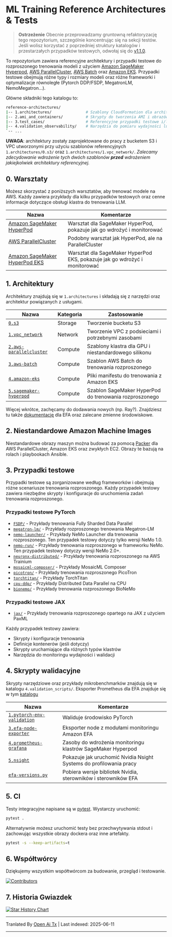 # ML Training Reference Architectures & Tests <!-- omit from toc -->

> **Ostrzeżenie**
> Obecnie przeprowadzamy gruntowną refaktoryzację tego repozytorium, szczególnie koncentrując się na sekcji testów. Jeśli wolisz korzystać z poprzedniej struktury katalogów i przestarzałych przypadków testowych, odwołaj się do [v1.1.0](https://github.com/aws-samples/awsome-distributed-training/releases/tag/v1.1.0).


To repozytorium zawiera referencyjne architektury i przypadki testowe do rozproszonego trenowania modeli z użyciem [Amazon SageMaker Hyperpod](https://docs.aws.amazon.com/sagemaker/latest/dg/sagemaker-hyperpod.html), [AWS ParallelCluster](https://docs.aws.amazon.com/parallelcluster/latest/ug/what-is-aws-parallelcluster.html), [AWS Batch](https://docs.aws.amazon.com/batch/latest/userguide/what-is-batch.html) oraz [Amazon EKS](https://docs.aws.amazon.com/eks/latest/userguide/getting-started-console.html). Przypadki testowe obejmują różne typy i rozmiary modeli oraz różne frameworki i optymalizacje równoległe (Pytorch DDP/FSDP, MegatronLM, NemoMegatron...).

Główne składniki tego katalogu to:

```bash
reference-architectures/
|-- 1.architectures/               # Szablony CloudFormation dla architektur referencyjnych
|-- 2.ami_and_containers/          # Skrypty do tworzenia AMI i obrazów kontenerów
|-- 3.test_cases/                  # Referencyjne przypadki testowe i/lub skrypty benchmarkowe
|-- 4.validation_observability/    # Narzędzia do pomiaru wydajności lub rozwiązywania problemów
`-- ...
```

**UWAGA**: architektury zostały zaprojektowane do pracy z bucketem S3 i VPC utworzonymi przy użyciu szablonów referencyjnych `1.architectures/0.s3/` oraz `1.architectures/1.vpc_network/`. _Zalecamy zdecydowanie wdrożenie tych dwóch szablonów **przed** wdrożeniem jakiejkolwiek architektury referencyjnej._

## 0. Warsztaty

Możesz skorzystać z poniższych warsztatów, aby trenować modele na AWS. Każdy zawiera przykłady dla kilku przypadków testowych oraz cenne informacje dotyczące obsługi klastra do trenowania LLM.

| Nazwa                                                                           | Komentarze
| ------------------------------------------------------------------------------ | ------------------------------------------------------------------- |
| [Amazon SageMaker HyperPod](https://catalog.workshops.aws/sagemaker-hyperpod/en-US)   | Warsztat dla SageMaker HyperPod, pokazuje jak go wdrożyć i monitorować |
| [AWS ParallelCluster](https://catalog.workshops.aws/ml-on-aws-parallelcluster) | Podobny warsztat jak HyperPod, ale na ParallelCluster                |
| [Amazon SageMaker HyperPod EKS](https://catalog.workshops.aws/sagemaker-hyperpod-eks)   | Warsztat dla SageMaker HyperPod EKS, pokazuje jak go wdrożyć i monitorować |

## 1. Architektury

Architektury znajdują się w `1.architectures` i składają się z narzędzi oraz architektur powiązanych z usługami.

| Nazwa                                                               | Kategoria | Zastosowanie                                         |
| ------------------------------------------------------------------ | -------- | --------------------------------------------------- |
| [`0.s3`](https://raw.githubusercontent.com/aws-samples/awsome-distributed-training/main/1.architectures/0.s3)                                   | Storage  | Tworzenie bucketu S3                                 |
| [`1.vpc_network`](https://raw.githubusercontent.com/aws-samples/awsome-distributed-training/main/1.architectures/1.vpc_network)                 | Network  | Tworzenie VPC z podsieciami i potrzebnymi zasobami  |
| [`2.aws-parallelcluster`](https://raw.githubusercontent.com/aws-samples/awsome-distributed-training/main/1.architectures/2.aws-parallelcluster) | Compute  | Szablony klastra dla GPU i niestandardowego silikonu |
| [`3.aws-batch`](https://raw.githubusercontent.com/aws-samples/awsome-distributed-training/main/1.architectures/3.aws-batch)                     | Compute  | Szablon AWS Batch do trenowania rozproszonego       |
| [`4.amazon-eks`](https://raw.githubusercontent.com/aws-samples/awsome-distributed-training/main/1.architectures/4.amazon-eks)                   | Compute  | Pliki manifestu do trenowania z Amazon EKS           |
| [`5.sagemaker-hyperpod`](https://raw.githubusercontent.com/aws-samples/awsome-distributed-training/main/1.architectures/5.sagemaker-hyperpod)   | Compute  | Szablon SageMaker HyperPod do trenowania rozproszonego|

Więcej wkrótce, zachęcamy do dodawania nowych (np. Ray?). Znajdziesz tu także [dokumentację](https://raw.githubusercontent.com/aws-samples/awsome-distributed-training/main/1.architectures/efa-cheatsheet.md) dla EFA oraz zalecane zmienne środowiskowe.

## 2. Niestandardowe Amazon Machine Images

Niestandardowe obrazy maszyn można budować za pomocą [Packer](https://www.packer.io) dla AWS ParallelCluster, Amazon EKS oraz zwykłych EC2. Obrazy te bazują na rolach i playbookach Ansible.

## 3. Przypadki testowe

Przypadki testowe są zorganizowane według frameworków i obejmują różne scenariusze trenowania rozproszonego. Każdy przypadek testowy zawiera niezbędne skrypty i konfiguracje do uruchomienia zadań trenowania rozproszonego.

### Przypadki testowe PyTorch
- [`FSDP/`](https://raw.githubusercontent.com/aws-samples/awsome-distributed-training/main/3.test_cases/pytorch/FSDP) - Przykłady trenowania Fully Sharded Data Parallel
- [`megatron-lm/`](https://raw.githubusercontent.com/aws-samples/awsome-distributed-training/main/3.test_cases/pytorch/megatron-lm) - Przykłady rozproszonego trenowania Megatron-LM
- [`nemo-launcher/`](https://raw.githubusercontent.com/aws-samples/awsome-distributed-training/main/3.test_cases/pytorch/nemo-launcher) - Przykłady NeMo Launcher dla trenowania rozproszonego. Ten przypadek testowy dotyczy tylko wersji NeMo 1.0.
- [`nemo-run/`](https://raw.githubusercontent.com/aws-samples/awsome-distributed-training/main/3.test_cases/pytorch/nemo-run) - Przykłady trenowania rozproszonego w frameworku NeMo. Ten przypadek testowy dotyczy wersji NeMo 2.0+.
- [`neuronx-distributed/`](https://raw.githubusercontent.com/aws-samples/awsome-distributed-training/main/3.test_cases/pytorch/neuronx-distributed) - Przykłady trenowania rozproszonego na AWS Trainium
- [`mosaicml-composer/`](https://raw.githubusercontent.com/aws-samples/awsome-distributed-training/main/3.test_cases/pytorch/mosaicml-composer) - Przykłady MosaicML Composer
- [`picotron/`](https://raw.githubusercontent.com/aws-samples/awsome-distributed-training/main/3.test_cases/pytorch/picotron) - Przykłady trenowania rozproszonego PicoTron
- [`torchtitan/`](https://raw.githubusercontent.com/aws-samples/awsome-distributed-training/main/3.test_cases/pytorch/torchtitan) - Przykłady TorchTitan
- [`cpu-ddp/`](https://raw.githubusercontent.com/aws-samples/awsome-distributed-training/main/3.test_cases/pytorch/cpu-ddp) - Przykłady Distributed Data Parallel na CPU
- [`bionemo/`](https://raw.githubusercontent.com/aws-samples/awsome-distributed-training/main/3.test_cases/pytorch/bionemo) - Przykłady trenowania rozproszonego BioNeMo

### Przypadki testowe JAX
- [`jax/`](https://raw.githubusercontent.com/aws-samples/awsome-distributed-training/main/3.test_cases/jax) - Przykłady trenowania rozproszonego opartego na JAX z użyciem PaxML

Każdy przypadek testowy zawiera:
- Skrypty i konfiguracje trenowania
- Definicje kontenerów (jeśli dotyczy)
- Skrypty uruchamiające dla różnych typów klastrów
- Narzędzia do monitoringu wydajności i walidacji

## 4. Skrypty walidacyjne

Skrypty narzędziowe oraz przykłady mikrobenchmarków znajdują się w katalogu `4.validation_scripts/`. Eksporter Prometheus dla EFA znajduje się w tym [katalogu](https://raw.githubusercontent.com/aws-samples/awsome-distributed-training/main/4.validation_and_observability/3.efa-node-exporter) 


| Nazwa                                                                                    | Komentarze                                                        |
| --------------------------------------------------------------------------------------- | --------------------------------------------------------------- |
| [`1.pytorch-env-validation`](https://raw.githubusercontent.com/aws-samples/awsome-distributed-training/main/4.validation_and_observability/1.pytorch-env-validation) | Waliduje środowisko PyTorch                                      |
| [`3.efa-node-exporter`](https://raw.githubusercontent.com/aws-samples/awsome-distributed-training/main/4.validation_and_observability/3.efa-node-exporter)           | Eksporter node z modułami monitoringu Amazon EFA                |
| [`4.prometheus-grafana`](https://raw.githubusercontent.com/aws-samples/awsome-distributed-training/main/4.validation_and_observability/4.prometheus-grafana)         | Zasoby do wdrożenia monitoringu klastrów SageMaker Hyperpod    |
| [`5.nsight`](https://raw.githubusercontent.com/aws-samples/awsome-distributed-training/main/4.validation_and_observability/5.nsight)                                 | Pokazuje jak uruchomić Nvidia Nsight Systems do profilowania pracy |
| [`efa-versions.py`](https://raw.githubusercontent.com/aws-samples/awsome-distributed-training/main/1.architectures/efa-versions.py)                                  | Pobiera wersje bibliotek Nvidia, sterowników i sterowników EFA  |


## 5. CI

Testy integracyjne napisane są w [pytest](https://docs.pytest.org). Wystarczy uruchomić:

```bash
pytest .
```

Alternatywnie możesz uruchomić testy bez przechwytywania stdout i zachowując wszystkie obrazy dockera oraz inne artefakty.

```bash
pytest -s --keep-artifacts=t
```

## 6. Współtwórcy

Dziękujemy wszystkim współtwórcom za budowanie, przegląd i testowanie.

[![Contributors](https://contrib.rocks/image?repo=aws-samples/awsome-distributed-training)](https://github.com/aws-samples/awsome-distributed-training/graphs/contributors)

## 7. Historia Gwiazdek

[![Star History Chart](https://api.star-history.com/svg?repos=aws-samples/awsome-distributed-training&type=Date)](https://star-history.com/#aws-samples/awsome-distributed-training&Date)

---

Tranlated By [Open Ai Tx](https://github.com/OpenAiTx/OpenAiTx) | Last indexed: 2025-06-11

---